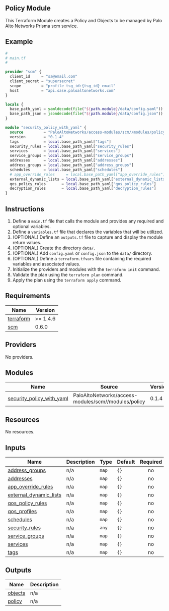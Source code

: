 ## Policy Module

This Terraform Module creates a Policy and Objects to be managed by Palo Alto Networks
Prisma scm service.

## Example

```terraform
#
# main.tf
#

provider "scm" {
  client_id     = "sa@email.com"
  client_secret = "supersecret"
  scope         = "profile tsg_id:{tsg_id} email"
  host          = "api.sase.paloaltonetworks.com"
}

locals {
  base_path_yaml = yamldecode(file("${path.module}/data/config.yaml"))
  base_path_json = jsondecode(file("${path.module}/data/config.json"))
}

module "security_policy_with_yaml" {
  source         = "PaloAltoNetworks/access-modules/scm//modules/policy"
  version        = "0.1.4"
  tags           = local.base_path_yaml["tags"]
  security_rules = local.base_path_yaml["security_rules"]
  services       = local.base_path_yaml["services"]
  service_groups = local.base_path_yaml["service_groups"]
  addresses      = local.base_path_yaml["addresses"]
  address_groups = local.base_path_yaml["address_groups"]
  schedules      = local.base_path_yaml["schedules"]
  # app_override_rules     = local.base_path_yaml["app_override_rules"] # Bug with string to int64 conversions
  external_dynamic_lists = local.base_path_yaml["external_dynamic_lists"]
  qos_policy_rules       = local.base_path_yaml["qos_policy_rules"]
  decryption_rules       = local.base_path_yaml["decryption_rules"]
}

```

## Instructions

1. Define a `main.tf` file that calls the module and provides any required and
optional variables.
2. Define a `variables.tf` file that declares the variables that will be
utilized.
3. (OPTIONAL) Define an `outputs.tf` file to capture and display the module
return values.
4. (OPTIONAL) Create the directory `data/`.
5. (OPTIONAL) Add `config.yaml` or `config.json` to the `data/` directory.
6. (OPTIONAL) Define a `terraform.tfvars` file containing the required
variables and associated values.
7. Initialize the providers and modules with the `terraform init` command.
8. Validate the plan using the `terraform plan` command.
9. Apply the plan using the `terraform apply` command. 

<!-- BEGINNING OF PRE-COMMIT-TERRAFORM DOCS HOOK -->
## Requirements

| Name | Version |
|------|---------|
| <a name="requirement_terraform"></a> [terraform](#requirement\_terraform) | >= 1.4.6 |
| <a name="requirement_scm"></a> [scm](#requirement\_scm) | 0.6.0 |

## Providers

No providers.

## Modules

| Name | Source | Version |
|------|--------|---------|
| <a name="module_security_policy_with_yaml"></a> [security\_policy\_with\_yaml](#module\_security\_policy\_with\_yaml) | PaloAltoNetworks/access-modules/scm//modules/policy | 0.1.4 |

## Resources

No resources.

## Inputs

| Name | Description | Type | Default | Required |
|------|-------------|------|---------|:--------:|
| <a name="input_address_groups"></a> [address\_groups](#input\_address\_groups) | n/a | `map` | `{}` | no |
| <a name="input_addresses"></a> [addresses](#input\_addresses) | n/a | `map` | `{}` | no |
| <a name="input_app_override_rules"></a> [app\_override\_rules](#input\_app\_override\_rules) | n/a | `map` | `{}` | no |
| <a name="input_external_dynamic_lists"></a> [external\_dynamic\_lists](#input\_external\_dynamic\_lists) | n/a | `map` | `{}` | no |
| <a name="input_qos_policy_rules"></a> [qos\_policy\_rules](#input\_qos\_policy\_rules) | n/a | `map` | `{}` | no |
| <a name="input_qos_profiles"></a> [qos\_profiles](#input\_qos\_profiles) | n/a | `map` | `{}` | no |
| <a name="input_schedules"></a> [schedules](#input\_schedules) | n/a | `map` | `{}` | no |
| <a name="input_security_rules"></a> [security\_rules](#input\_security\_rules) | n/a | `any` | `{}` | no |
| <a name="input_service_groups"></a> [service\_groups](#input\_service\_groups) | n/a | `map` | `{}` | no |
| <a name="input_services"></a> [services](#input\_services) | n/a | `map` | `{}` | no |
| <a name="input_tags"></a> [tags](#input\_tags) | n/a | `map` | `{}` | no |

## Outputs

| Name | Description |
|------|-------------|
| <a name="output_objects"></a> [objects](#output\_objects) | n/a |
| <a name="output_policy"></a> [policy](#output\_policy) | n/a |
<!-- END OF PRE-COMMIT-TERRAFORM DOCS HOOK -->